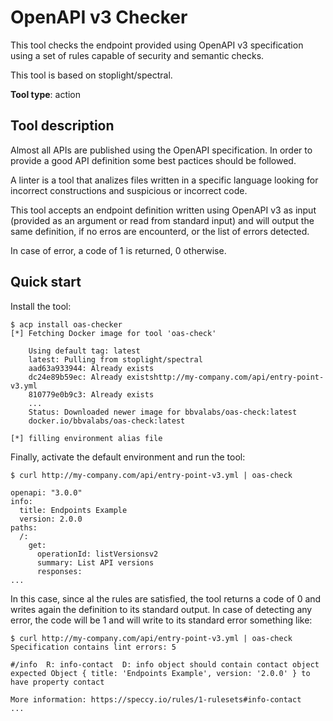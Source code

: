 # OpenAPI v3 Checker

This tool checks the endpoint provided using OpenAPI v3 specification
using a set of rules capable of security and semantic checks.

This tool is based on stoplight/spectral.

**Tool type**: action

## Tool description

Almost all APIs are published using the OpenAPI specification. In order to
provide a good API definition some best pactices should be followed.

A linter is a tool that analizes files written in a specific language looking
for incorrect constructions and suspicious or incorrect code.

This tool accepts an endpoint definition written using OpenAPI v3 as input
(provided as an argument or read from standard input) and will output the same
definition, if no erros are encounterd, or the list of errors detected.

In case of error, a code of 1 is returned, 0 otherwise.

## Quick start

Install the tool:

```console
$ acp install oas-checker
[*] Fetching Docker image for tool 'oas-check'

    Using default tag: latest
    latest: Pulling from stoplight/spectral
    aad63a933944: Already exists
    dc24e89b59ec: Already existshttp://my-company.com/api/entry-point-v3.yml
    810779e0b9c3: Already exists
    ...
    Status: Downloaded newer image for bbvalabs/oas-check:latest
    docker.io/bbvalabs/oas-check:latest

[*] filling environment alias file
```

Finally, activate the default environment and run the tool:

```console
$ curl http://my-company.com/api/entry-point-v3.yml | oas-check

openapi: "3.0.0"
info:
  title: Endpoints Example
  version: 2.0.0
paths:
  /:
    get:
      operationId: listVersionsv2
      summary: List API versions
      responses:
...
```

In this case, since al the rules are satisfied,
the tool returns a code of 0 and writes again the definition to its standard
output. In case of detecting any error, the code will be 1 and will write to
its standard error something like:

```console
$ curl http://my-company.com/api/entry-point-v3.yml | oas-check
Specification contains lint errors: 5

#/info  R: info-contact  D: info object should contain contact object
expected Object { title: 'Endpoints Example', version: '2.0.0' } to have property contact

More information: https://speccy.io/rules/1-rulesets#info-contact
...
```
